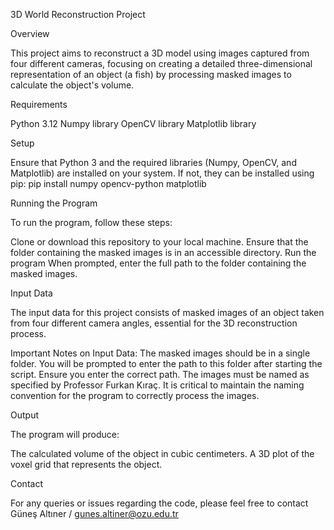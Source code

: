3D World Reconstruction Project

Overview

This project aims to reconstruct a 3D model using images captured from four different cameras, focusing on creating a detailed three-dimensional representation of an object (a fish) by processing masked images to calculate the object's volume.

Requirements

Python 3.12
Numpy library
OpenCV library
Matplotlib library

Setup

Ensure that Python 3 and the required libraries (Numpy, OpenCV, and Matplotlib) are installed on your system. If not, they can be installed using pip:
pip install numpy opencv-python matplotlib

Running the Program

To run the program, follow these steps:

Clone or download this repository to your local machine.
Ensure that the folder containing the masked images is in an accessible directory.
Run the program
When prompted, enter the full path to the folder containing the masked images.

Input Data

The input data for this project consists of masked images of an object taken from four different camera angles, essential for the 3D reconstruction process.

Important Notes on Input Data:
The masked images should be in a single folder.
You will be prompted to enter the path to this folder after starting the script. Ensure you enter the correct path.
The images must be named as specified by Professor Furkan Kıraç. It is critical to maintain the naming convention for the program to correctly process the images.

Output

The program will produce:

The calculated volume of the object in cubic centimeters.
A 3D plot of the voxel grid that represents the object.

Contact

For any queries or issues regarding the code, please feel free to contact Güneş Altıner / gunes.altiner@ozu.edu.tr
